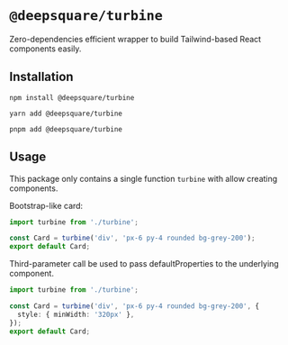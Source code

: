# `@deepsquare/turbine`

Zero-dependencies efficient wrapper to build Tailwind-based React components easily.

## Installation

```shell
npm install @deepsquare/turbine
```

```shell
yarn add @deepsquare/turbine
```

```shell
pnpm add @deepsquare/turbine
```

## Usage

This package only contains a single function `turbine` with allow creating components.

Bootstrap-like card:

```typescript jsx
import turbine from './turbine';

const Card = turbine('div', 'px-6 py-4 rounded bg-grey-200');
export default Card;
```

Third-parameter call be used to pass defaultProperties to the underlying component.

```typescript jsx
import turbine from './turbine';

const Card = turbine('div', 'px-6 py-4 rounded bg-grey-200', {
  style: { minWidth: '320px' },
});
export default Card;
```
